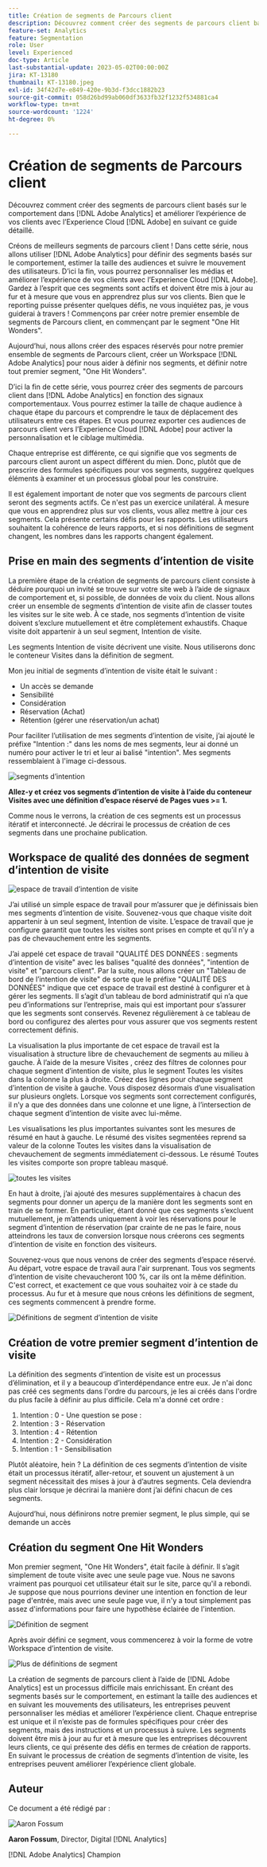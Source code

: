 ```yaml
---
title: Création de segments de Parcours client
description: Découvrez comment créer des segments de parcours client basés sur le comportement dans  [!DNL Adobe Analytics] et améliorer l’expérience de vos clients avec  [!DNL Adobe] Experience Cloud en suivant ce guide détaillé.
feature-set: Analytics
feature: Segmentation
role: User
level: Experienced
doc-type: Article
last-substantial-update: 2023-05-02T00:00:00Z
jira: KT-13180
thumbnail: KT-13180.jpeg
exl-id: 34f42d7e-e849-420e-9b3d-f3dcc1882b23
source-git-commit: 058d26bd99ab060df3633fb32f1232f534881ca4
workflow-type: tm+mt
source-wordcount: '1224'
ht-degree: 0%

---
```


# Création de segments de Parcours client

Découvrez comment créer des segments de parcours client basés sur le comportement dans [!DNL Adobe Analytics] et améliorer l’expérience de vos clients avec l’Experience Cloud [!DNL Adobe] en suivant ce guide détaillé.

Créons de meilleurs segments de parcours client ! Dans cette série, nous allons utiliser [!DNL Adobe Analytics] pour définir des segments basés sur le comportement, estimer la taille des audiences et suivre le mouvement des utilisateurs. D’ici la fin, vous pourrez personnaliser les médias et améliorer l’expérience de vos clients avec l’Experience Cloud [!DNL Adobe]. Gardez à l’esprit que ces segments sont actifs et doivent être mis à jour au fur et à mesure que vous en apprendrez plus sur vos clients. Bien que le reporting puisse présenter quelques défis, ne vous inquiétez pas, je vous guiderai à travers ! Commençons par créer notre premier ensemble de segments de Parcours client, en commençant par le segment &quot;One Hit Wonders&quot;.

Aujourd’hui, nous allons créer des espaces réservés pour notre premier ensemble de segments de Parcours client, créer un Workspace [!DNL Adobe Analytics] pour nous aider à définir nos segments, et définir notre tout premier segment, &quot;One Hit Wonders&quot;.

D’ici la fin de cette série, vous pourrez créer des segments de parcours client dans [!DNL Adobe Analytics] en fonction des signaux comportementaux. Vous pourrez estimer la taille de chaque audience à chaque étape du parcours et comprendre le taux de déplacement des utilisateurs entre ces étapes. Et vous pourrez exporter ces audiences de parcours client vers l’Experience Cloud [!DNL Adobe] pour activer la personnalisation et le ciblage multimédia.

Chaque entreprise est différente, ce qui signifie que vos segments de parcours client auront un aspect différent du mien. Donc, plutôt que de prescrire des formules spécifiques pour vos segments, suggérez quelques éléments à examiner et un processus global pour les construire.

Il est également important de noter que vos segments de parcours client seront des segments actifs. Ce n&#39;est pas un exercice unilatéral. À mesure que vous en apprendrez plus sur vos clients, vous allez mettre à jour ces segments. Cela présente certains défis pour les rapports. Les utilisateurs souhaitent la cohérence de leurs rapports, et si nos définitions de segment changent, les nombres dans les rapports changent également.

## Prise en main des segments d’intention de visite

La première étape de la création de segments de parcours client consiste à déduire pourquoi un invité se trouve sur votre site web à l’aide de signaux de comportement et, si possible, de données de voix du client. Nous allons créer un ensemble de segments d’intention de visite afin de classer toutes les visites sur le site web. À ce stade, nos segments d’intention de visite doivent s’exclure mutuellement et être complètement exhaustifs. Chaque visite doit appartenir à un seul segment, Intention de visite.

Les segments Intention de visite décrivent une visite. Nous utiliserons donc le conteneur Visites dans la définition de segment.

Mon jeu initial de segments d’intention de visite était le suivant :

* Un accès se demande
* Sensibilité
* Considération
* Réservation (Achat)
* Rétention (gérer une réservation/un achat)

Pour faciliter l’utilisation de mes segments d’intention de visite, j’ai ajouté le préfixe &quot;Intention :&quot; dans les noms de mes segments, leur ai donné un numéro pour activer le tri et leur ai balisé &quot;intention&quot;. Mes segments ressemblaient à l&#39;image ci-dessous.

![segments d’intention](assets/intent-segments.png)

**Allez-y et créez vos segments d’intention de visite à l’aide du conteneur Visites avec une définition d’espace réservé de Pages vues >= 1.**

Comme nous le verrons, la création de ces segments est un processus itératif et interconnecté. Je décrirai le processus de création de ces segments dans une prochaine publication.

## Workspace de qualité des données de segment d’intention de visite

![espace de travail d’intention de visite](assets/visit-intent-workspace.png)

J’ai utilisé un simple espace de travail pour m’assurer que je définissais bien mes segments d’intention de visite. Souvenez-vous que chaque visite doit appartenir à un seul segment, Intention de visite. L’espace de travail que je configure garantit que toutes les visites sont prises en compte et qu’il n’y a pas de chevauchement entre les segments.

J’ai appelé cet espace de travail &quot;QUALITÉ DES DONNÉES : segments d’intention de visite&quot; avec les balises &quot;qualité des données&quot;, &quot;intention de visite&quot; et &quot;parcours client&quot;. Par la suite, nous allons créer un &quot;Tableau de bord de l’intention de visite&quot; de sorte que le préfixe &quot;QUALITÉ DES DONNÉES&quot; indique que cet espace de travail est destiné à configurer et à gérer les segments. Il s’agit d’un tableau de bord administratif qui n’a que peu d’informations sur l’entreprise, mais qui est important pour s’assurer que les segments sont conservés. Revenez régulièrement à ce tableau de bord ou configurez des alertes pour vous assurer que vos segments restent correctement définis.

La visualisation la plus importante de cet espace de travail est la visualisation à structure libre de chevauchement de segments au milieu à gauche. À l’aide de la mesure Visites , créez des filtres de colonnes pour chaque segment d’intention de visite, plus le segment Toutes les visites dans la colonne la plus à droite. Créez des lignes pour chaque segment d’intention de visite à gauche. Vous disposez désormais d’une visualisation sur plusieurs onglets. Lorsque vos segments sont correctement configurés, il n’y a que des données dans une colonne et une ligne, à l’intersection de chaque segment d’intention de visite avec lui-même.

Les visualisations les plus importantes suivantes sont les mesures de résumé en haut à gauche. Le résumé des visites segmentées reprend sa valeur de la colonne Toutes les visites dans la visualisation de chevauchement de segments immédiatement ci-dessous. Le résumé Toutes les visites comporte son propre tableau masqué.

![toutes les visites](assets/all-visits.png)

En haut à droite, j’ai ajouté des mesures supplémentaires à chacun des segments pour donner un aperçu de la manière dont les segments sont en train de se former. En particulier, étant donné que ces segments s’excluent mutuellement, je m’attends uniquement à voir les réservations pour le segment d’intention de réservation (par crainte de ne pas le faire, nous atteindrons les taux de conversion lorsque nous créerons ces segments d’intention de visite en fonction des visiteurs.

Souvenez-vous que nous venons de créer des segments d’espace réservé. Au départ, votre espace de travail aura l&#39;air surprenant. Tous vos segments d’intention de visite chevaucheront 100 %, car ils ont la même définition. C&#39;est correct, et exactement ce que vous souhaitez voir à ce stade du processus. Au fur et à mesure que nous créons les définitions de segment, ces segments commencent à prendre forme.

![Définitions de segment d’intention de visite](assets/visit-intent-segment-defs.png)

## Création de votre premier segment d’intention de visite

La définition des segments d’intention de visite est un processus d’élimination, et il y a beaucoup d’interdépendance entre eux. Je n&#39;ai donc pas créé ces segments dans l&#39;ordre du parcours, je les ai créés dans l&#39;ordre du plus facile à définir au plus difficile. Cela m&#39;a donné cet ordre :

1. Intention : 0 - Une question se pose :
1. Intention : 3 - Réservation
1. Intention : 4 - Rétention
1. Intention : 2 - Considération
1. Intention : 1 - Sensibilisation

Plutôt aléatoire, hein ? La définition de ces segments d’intention de visite était un processus itératif, aller-retour, et souvent un ajustement à un segment nécessitait des mises à jour à d’autres segments. Cela deviendra plus clair lorsque je décrirai la manière dont j’ai défini chacun de ces segments.

Aujourd’hui, nous définirons notre premier segment, le plus simple, qui se demande un accès

## Création du segment One Hit Wonders

Mon premier segment, &quot;One Hit Wonders&quot;, était facile à définir. Il s’agit simplement de toute visite avec une seule page vue. Nous ne savons vraiment pas pourquoi cet utilisateur était sur le site, parce qu&#39;il a rebondi. Je suppose que nous pourrions deviner une intention en fonction de leur page d&#39;entrée, mais avec une seule page vue, il n&#39;y a tout simplement pas assez d&#39;informations pour faire une hypothèse éclairée de l&#39;intention.

![Définition de segment](assets/segment-def.png)

Après avoir défini ce segment, vous commencerez à voir la forme de votre Workspace d’intention de visite.

![Plus de définitions de segment](assets/more-segment-defs.png)

La création de segments de parcours client à l’aide de [!DNL Adobe Analytics] est un processus difficile mais enrichissant. En créant des segments basés sur le comportement, en estimant la taille des audiences et en suivant les mouvements des utilisateurs, les entreprises peuvent personnaliser les médias et améliorer l’expérience client. Chaque entreprise est unique et il n’existe pas de formules spécifiques pour créer des segments, mais des instructions et un processus à suivre. Les segments doivent être mis à jour au fur et à mesure que les entreprises découvrent leurs clients, ce qui présente des défis en termes de création de rapports. En suivant le processus de création de segments d’intention de visite, les entreprises peuvent améliorer l’expérience client globale.

## Auteur

Ce document a été rédigé par :

![Aaron Fossum](assets/aaron-headshot.png)

**Aaron Fossum**, Director, Digital [!DNL Analytics]

[!DNL Adobe Analytics] Champion
